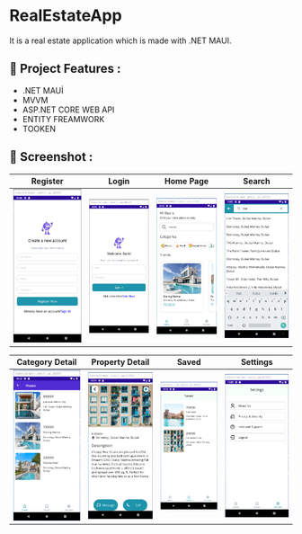 # RealEstateApp
It is a real estate application which is made with .NET MAUI.

## :floppy_disk: Project Features :
- .NET MAUİ
- MVVM
- ASP.NET CORE WEB API
- ENTITY FREAMWORK
- TOOKEN

## :camera_flash: Screenshot :

| Register | Login | Home Page | Search | 
|:-:|:-:|:-:|:-:|
| ![Fist](https://github.com/BusraYorulmaz/RealEstateApp/blob/master/AppPictures/1-register.png) | ![3](https://github.com/BusraYorulmaz/RealEstateApp/blob/master/AppPictures/2-login.png) | ![WhatsApp Image 2023-05-21 at 20 31 49](https://github.com/BusraYorulmaz/RealEstateApp/blob/master/AppPictures/3-mainpage.png)|![WhatsApp Image 2023-05-21 at 20 31 50 (2)](https://github.com/BusraYorulmaz/RealEstateApp/blob/master/AppPictures/4-search.png)|


| Category Detail | Property Detail | Saved | Settings | 
|:-:|:-:|:-:|:-:|
| ![Fist](https://github.com/BusraYorulmaz/RealEstateApp/blob/master/AppPictures/5-category.png) | ![3](https://github.com/BusraYorulmaz/RealEstateApp/blob/master/AppPictures/6-Detail.png) | ![WhatsApp Image 2023-05-21 at 20 31 49](https://github.com/BusraYorulmaz/RealEstateApp/blob/master/AppPictures/7-Saved.png)|![WhatsApp Image 2023-05-21 at 20 31 50 (2)](https://github.com/BusraYorulmaz/RealEstateApp/blob/master/AppPictures/8-Settings.png)|



